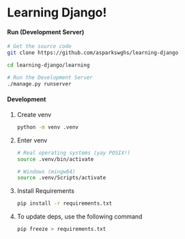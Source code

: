 # Learning Django!

#### Run (Development Server)

```bash
# Get the source code
git clone https://github.com/asparkswghs/learning-django

cd learning-django/learning

# Run the Development Server
./manage.py runserver
```

#### Development

1. Create venv
    ```bash
    python -m venv .venv
    ```

1. Enter venv
    ```bash
    # Real operating systems (yay POSIX!)
    source .venv/bin/activate

    # Windows (mingw64)
    source .venv/Scripts/activate
    ```

1. Install Requirements
    ```bash
    pip install -r requirements.txt
    ```

1. To update deps, use the following command
    ```bash
    pip freeze > requirements.txt
    ```